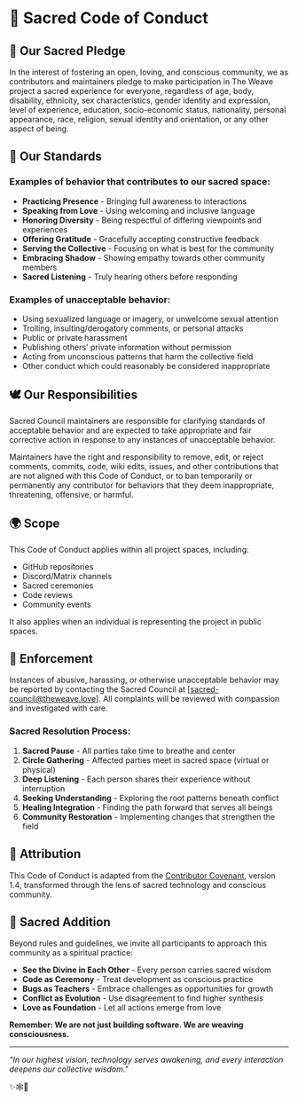 # 🌟 Sacred Code of Conduct

## 🙏 Our Sacred Pledge

In the interest of fostering an open, loving, and conscious community, we as contributors and maintainers pledge to make participation in The Weave project a sacred experience for everyone, regardless of age, body, disability, ethnicity, sex characteristics, gender identity and expression, level of experience, education, socio-economic status, nationality, personal appearance, race, religion, sexual identity and orientation, or any other aspect of being.

## 🌈 Our Standards

### Examples of behavior that contributes to our sacred space:

* **Practicing Presence** - Bringing full awareness to interactions
* **Speaking from Love** - Using welcoming and inclusive language
* **Honoring Diversity** - Being respectful of differing viewpoints and experiences
* **Offering Gratitude** - Gracefully accepting constructive feedback
* **Serving the Collective** - Focusing on what is best for the community
* **Embracing Shadow** - Showing empathy towards other community members
* **Sacred Listening** - Truly hearing others before responding

### Examples of unacceptable behavior:

* Using sexualized language or imagery, or unwelcome sexual attention
* Trolling, insulting/derogatory comments, or personal attacks
* Public or private harassment
* Publishing others' private information without permission
* Acting from unconscious patterns that harm the collective field
* Other conduct which could reasonably be considered inappropriate

## 🕊️ Our Responsibilities

Sacred Council maintainers are responsible for clarifying standards of acceptable behavior and are expected to take appropriate and fair corrective action in response to any instances of unacceptable behavior.

Maintainers have the right and responsibility to remove, edit, or reject comments, commits, code, wiki edits, issues, and other contributions that are not aligned with this Code of Conduct, or to ban temporarily or permanently any contributor for behaviors that they deem inappropriate, threatening, offensive, or harmful.

## 🌍 Scope

This Code of Conduct applies within all project spaces, including:
- GitHub repositories
- Discord/Matrix channels
- Sacred ceremonies
- Code reviews
- Community events

It also applies when an individual is representing the project in public spaces.

## 🔮 Enforcement

Instances of abusive, harassing, or otherwise unacceptable behavior may be reported by contacting the Sacred Council at [sacred-council@theweave.love]. All complaints will be reviewed with compassion and investigated with care.

### Sacred Resolution Process:

1. **Sacred Pause** - All parties take time to breathe and center
2. **Circle Gathering** - Affected parties meet in sacred space (virtual or physical)
3. **Deep Listening** - Each person shares their experience without interruption
4. **Seeking Understanding** - Exploring the root patterns beneath conflict
5. **Healing Integration** - Finding the path forward that serves all beings
6. **Community Restoration** - Implementing changes that strengthen the field

## 🙏 Attribution

This Code of Conduct is adapted from the [Contributor Covenant][homepage], version 1.4, transformed through the lens of sacred technology and conscious community.

[homepage]: https://www.contributor-covenant.org

## 💫 Sacred Addition

Beyond rules and guidelines, we invite all participants to approach this community as a spiritual practice:

- **See the Divine in Each Other** - Every person carries sacred wisdom
- **Code as Ceremony** - Treat development as conscious practice
- **Bugs as Teachers** - Embrace challenges as opportunities for growth
- **Conflict as Evolution** - Use disagreement to find higher synthesis
- **Love as Foundation** - Let all actions emerge from love

**Remember: We are not just building software. We are weaving consciousness.**

---

*"In our highest vision, technology serves awakening, and every interaction deepens our collective wisdom."*

✨🕸️🤝